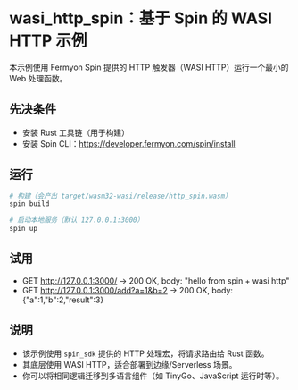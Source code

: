 # wasi_http_spin：基于 Spin 的 WASI HTTP 示例

本示例使用 Fermyon Spin 提供的 HTTP 触发器（WASI HTTP）运行一个最小的 Web 处理函数。

## 先决条件
- 安装 Rust 工具链（用于构建）
- 安装 Spin CLI：https://developer.fermyon.com/spin/install

## 运行
```bash
# 构建（会产出 target/wasm32-wasi/release/http_spin.wasm）
spin build

# 启动本地服务（默认 127.0.0.1:3000）
spin up
```

## 试用
- GET http://127.0.0.1:3000/ -> 200 OK, body: "hello from spin + wasi http"
- GET http://127.0.0.1:3000/add?a=1&b=2 -> 200 OK, body: {"a":1,"b":2,"result":3}

## 说明
- 该示例使用 `spin_sdk` 提供的 HTTP 处理宏，将请求路由给 Rust 函数。
- 其底层使用 WASI HTTP，适合部署到边缘/Serverless 场景。
- 你可以将相同逻辑迁移到多语言组件（如 TinyGo、JavaScript 运行时等）。